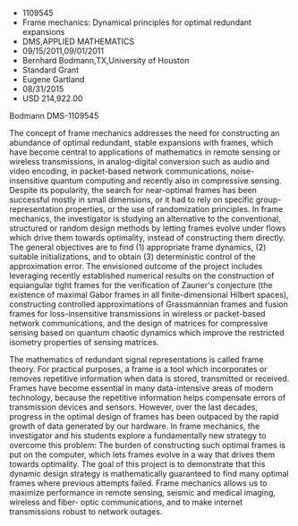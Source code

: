 
* 1109545
* Frame mechanics: Dynamical principles for optimal redundant expansions
* DMS,APPLIED MATHEMATICS
* 09/15/2011,09/01/2011
* Bernhard Bodmann,TX,University of Houston
* Standard Grant
* Eugene Gartland
* 08/31/2015
* USD 214,922.00

Bodmann DMS-1109545

The concept of frame mechanics addresses the need for constructing an abundance
of optimal redundant, stable expansions with frames, which have become central
to applications of mathematics in remote sensing or wireless transmissions, in
analog-digital conversion such as audio and video encoding, in packet-based
network communications, noise-insensitive quantum computing and recently also in
compressive sensing. Despite its popularity, the search for near-optimal frames
has been successful mostly in small dimensions, or it had to rely on specific
group-representation properties, or the use of randomization principles. In
frame mechanics, the investigator is studying an alternative to the
conventional, structured or random design methods by letting frames evolve under
flows which drive them towards optimality, instead of constructing them
directly. The general objectives are to find (1) appropriate frame dynamics, (2)
suitable initializations, and to obtain (3) deterministic control of the
approximation error. The envisioned outcome of the project includes leveraging
recently established numerical results on the construction of equiangular tight
frames for the verification of Zauner's conjecture (the existence of maximal
Gabor frames in all finite-dimensional Hilbert spaces), constructing controlled
approximations of Grassmannian frames and fusion frames for loss-insensitive
transmissions in wireless or packet-based network communications, and the design
of matrices for compressive sensing based on quantum chaotic dynamics which
improve the restricted isometry properties of sensing matrices.

The mathematics of redundant signal representations is called frame theory. For
practical purposes, a frame is a tool which incorporates or removes repetitive
information when data is stored, transmitted or received. Frames have become
essential in many data-intensive areas of modern technology, because the
repetitive information helps compensate errors of transmission devices and
sensors. However, over the last decades, progress in the optimal design of
frames has been outpaced by the rapid growth of data generated by our hardware.
In frame mechanics, the investigator and his students explore a fundamentally
new strategy to overcome this problem: The burden of constructing such optimal
frames is put on the computer, which lets frames evolve in a way that drives
them towards optimality. The goal of this project is to demonstrate that this
dynamic design strategy is mathematically guaranteed to find many optimal frames
where previous attempts failed. Frame mechanics allows us to maximize
performance in remote sensing, seismic and medical imaging, wireless and fiber-
optic communications, and to make internet transmissions robust to network
outages.
